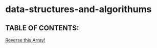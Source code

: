 # data-structures-and-algorithums

## TABLE OF CONTENTS:

[Reverse this Array!](python/array_reverse/README.md)
